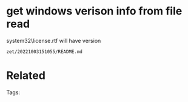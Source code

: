 # get windows verison info from file read
system32\license.rtf will have version

` zet/20221003151055/README.md `

# Related


Tags:

    
